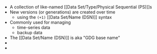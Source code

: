 - A collection of like-named [[Data Set/Type/Physical Sequential (PS)]]s
- New versions (or generations) are created over time
	- using the `(+1)` [[Data Set/Name (DSN)]] syntax
- Commonly used for managing
	- time-series data
	- backup data
- The [[Data Set/Name (DSN)]] is aka "GDG base name"
-
-